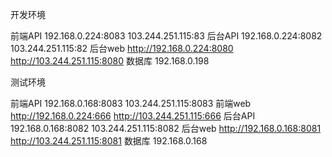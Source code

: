 开发环境

前端API
192.168.0.224:8083
103.244.251.115:83
后台API
192.168.0.224:8082
103.244.251.115:82
后台web
http://192.168.0.224:8080
http://103.244.251.115:8080
数据库
192.168.0.198



测试环境

前端API
192.168.0.168:8083
103.244.251.115:8083
前端web
http://192.168.0.224:666
http://103.244.251.115:666
后台API
192.168.0.168:8082
103.244.251.115:8082
后台web
http://192.168.0.168:8081
http://103.244.251.115:8081
数据库
192.168.0.168
